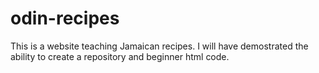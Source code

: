 # odin-recipes
This is a website teaching Jamaican recipes. I will have demostrated the ability to create a repository and beginner html code. 